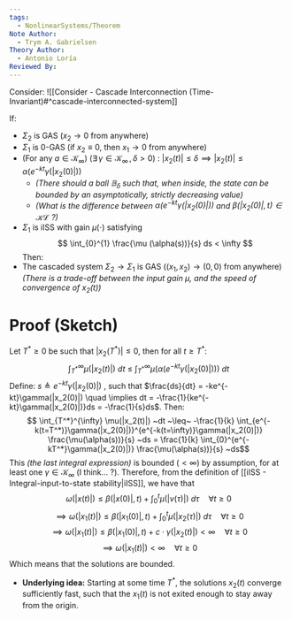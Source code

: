 ```yaml
---
tags:
  - NonlinearSystems/Theorem
Note Author:
  - Trym A. Gabrielsen
Theory Author:
  - Antonio Loría
Reviewed By:
---
```

Consider: ![[Consider - Cascade Interconnection (Time-Invariant)#^cascade-interconnected-system]]

If:
- $\Sigma_2$ is GAS         ($x_2 \rightarrow 0$ from anywhere)
- $\Sigma_1$ is 0-GAS      (if $x_2 \equiv 0$, then $x_1 \rightarrow 0$ from anywhere)
- (For any $a\in \mathcal{K}_\infty) ~ (\exists\,\gamma \in \mathcal{K}_\infty \,,\, \delta>0) ~:~ |x_2(t)| \leq \delta \implies |x_2(t)| \leq \alpha(e^{-kt}\gamma(|x_2(0)|))$    
	- *(There should a ball $\mathbb{B}_\delta$ such that, when inside, the state can be bounded by an asymptotically, strictly decreasing value)* 
	- *(What is the difference between    $\alpha(e^{-kt}\gamma(|x_2(0)|))$    and     $\beta(|x_2(0)|,t) \in \mathcal{KL}$    ?)*
- $\Sigma_1$ is iISS with gain $\mu(\cdot)$ satisfying $$ \int_{0}^{1} \frac{\mu (\alpha(s))}{s} ds < \infty $$ Then:
- The cascaded system $\Sigma_2 \rightarrow \Sigma_1$ is GAS      ($(x_1,x_2) \rightarrow (0,0)$ from anywhere)
*(There is a trade-off between the input gain $\mu$, and the speed of convergence of $x_2(t)$)*



# Proof (Sketch)
Let $T^*\geq 0$ be such that $|x_2(T^*)| \leq 0$,
then for all $t\geq T^*$:
$$ \int_{T^*}^{\infty} \mu(|x_2(t)|) ~dt ~\leq~ \int_{T^*}^{\infty} \mu(\alpha(e^{-kt}\gamma(|x_2(0)|))) ~dt$$
Define: $s\triangleq e^{-kt}\gamma(|x_2(0)|)$ , such that $\frac{ds}{dt} = -ke^{-kt}\gamma(|x_2(0)|) \quad \implies dt = -\frac{1}{ke^{-kt}\gamma(|x_2(0)|)}ds = -\frac{1}{s}ds$. Then:
$$ \int_{T^*}^{\infty} \mu(|x_2(t)|) ~dt ~\leq~ -\frac{1}{k} \int_{e^{-k(t=T^*)}\gamma(|x_2(0)|)}^{e^{-k(t=\infty)}\gamma(|x_2(0)|)}  \frac{\mu(\alpha(s))}{s} ~ds = \frac{1}{k} \int_{0}^{e^{-kT^*}\gamma(|x_2(0)|)}  \frac{\mu(\alpha(s))}{s} ~ds$$
This *(the last integral expression)* is bounded ($<\infty$) by assumption, for at least one $\gamma\in\mathcal{K}_\infty$ (I think... ?).
Therefore, from the definition of [[iISS - Integral-input-to-state stability|iISS]], we have that 
$$ \omega(|x(t)|) \leq \beta(|x(0)|,t) + \int_{0}^{t} \mu(|v(\tau)|) ~d\tau \quad\forall t\geq 0$$
$$\implies \omega(|x_1(t)|) \leq \beta(|x_1(0)|,t) + \int_{0}^{t} \mu(|x_2(\tau)|) ~d\tau \quad\forall t\geq 0$$
$$\implies \omega(|x_1(t)|) \leq \beta(|x_1(0)|,t) + c\cdot\gamma(|x_2(t)|) < \infty \quad\forall t\geq 0$$
$$\implies \omega(|x_1(t)|) < \infty \quad\forall t\geq 0$$
Which means that the solutions are bounded.
- **Underlying idea:** Starting at some time $T^*$, the solutions $x_2(t)$ converge sufficiently fast, such that the $x_1(t)$ is not exited enough to stay away from the origin.


